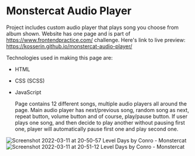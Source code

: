 # Monstercat Audio Player
Project includes custom audio player that plays song you choose from album shown. Website has one page and is part of https://www.frontendpractice.com/ challenge.
Here's link to live preview: https://kosserin.github.io/monstercat-audio-player/

Technologies used in making this page are:
- HTML
- CSS (SCSS)
- JavaScript

  Page contains 12 different songs, multiple audio players all around the page. Main audio player has next/previous song, random song as next, repeat button, volume button and of course, play/pause button. If user plays one song, and then decide to play another without pausing first one, player will automatically pause first one and play second one.
  
![Screenshot 2022-03-11 at 20-50-57 Level Days by Conro - Monstercat](https://user-images.githubusercontent.com/71221268/157948478-bd9730e0-4cfb-49c8-a718-ef7c77b10f4b.png)
![Screenshot 2022-03-11 at 20-51-12 Level Days by Conro - Monstercat](https://user-images.githubusercontent.com/71221268/157948487-0a4ac90a-94d8-490f-99c0-feb760321983.png)
